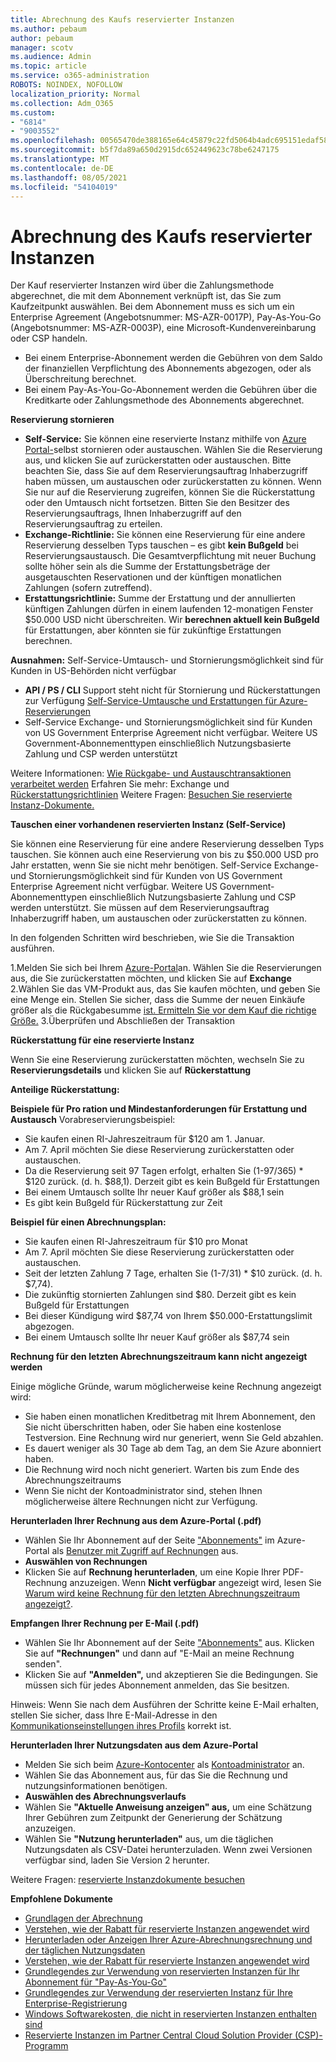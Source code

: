 ```yaml
---
title: Abrechnung des Kaufs reservierter Instanzen
ms.author: pebaum
author: pebaum
manager: scotv
ms.audience: Admin
ms.topic: article
ms.service: o365-administration
ROBOTS: NOINDEX, NOFOLLOW
localization_priority: Normal
ms.collection: Adm_O365
ms.custom:
- "6814"
- "9003552"
ms.openlocfilehash: 00565470de388165e64c45879c22fd5064b4adc695151edaf58878f38a481ff2
ms.sourcegitcommit: b5f7da89a650d2915dc652449623c78be6247175
ms.translationtype: MT
ms.contentlocale: de-DE
ms.lasthandoff: 08/05/2021
ms.locfileid: "54104019"
---
```

# <a name="billing-for-reserved-instance-purchase"></a>Abrechnung des Kaufs reservierter Instanzen

Der Kauf reservierter Instanzen wird über die Zahlungsmethode abgerechnet, die mit dem Abonnement verknüpft ist, das Sie zum Kaufzeitpunkt auswählen. Bei dem Abonnement muss es sich um ein Enterprise Agreement (Angebotsnummer: MS-AZR-0017P), Pay-As-You-Go (Angebotsnummer: MS-AZR-0003P), eine Microsoft-Kundenvereinbarung oder CSP handeln.

- Bei einem Enterprise-Abonnement werden die Gebühren von dem Saldo der finanziellen Verpflichtung des Abonnements abgezogen, oder als Überschreitung berechnet.
- Bei einem Pay-As-You-Go-Abonnement werden die Gebühren über die Kreditkarte oder Zahlungsmethode des Abonnements abgerechnet.

**Reservierung stornieren**

- **Self-Service:** Sie können eine reservierte Instanz mithilfe von [Azure Portal-](https://portal.azure.com/#blade/Microsoft_Azure_Reservations/ReservationsBrowseBlade)selbst stornieren oder austauschen. Wählen Sie die Reservierung aus, und klicken Sie auf zurückerstatten oder austauschen. Bitte beachten Sie, dass Sie auf dem Reservierungsauftrag Inhaberzugriff haben müssen, um austauschen oder zurückerstatten zu können. Wenn Sie nur auf die Reservierung zugreifen, können Sie die Rückerstattung oder den Umtausch nicht fortsetzen. Bitten Sie den Besitzer des Reservierungsauftrags, Ihnen Inhaberzugriff auf den Reservierungsauftrag zu erteilen.
- **Exchange-Richtlinie:** Sie können eine Reservierung für eine andere Reservierung desselben Typs tauschen – es gibt **kein Bußgeld** bei Reservierungsaustausch. Die Gesamtverpflichtung mit neuer Buchung sollte höher sein als die Summe der Erstattungsbeträge der ausgetauschten Reservationen und der künftigen monatlichen Zahlungen (sofern zutreffend).
- **Erstattungsrichtlinie:** Summe der Erstattung und der annullierten künftigen Zahlungen dürfen in einem laufenden 12-monatigen Fenster $50.000 USD nicht überschreiten. Wir **berechnen aktuell kein Bußgeld** für Erstattungen, aber könnten sie für zukünftige Erstattungen berechnen.

**Ausnahmen:** Self-Service-Umtausch- und Stornierungsmöglichkeit sind für Kunden in US-Behörden nicht verfügbar

- **API / PS / CLI** Support steht nicht für Stornierung und Rückerstattungen zur Verfügung [Self-Service-Umtausche und Erstattungen für Azure-Reservierungen](https://docs.microsoft.com/azure/cost-management-billing/reservations/exchange-and-refund-azure-reservations?WT.mc_id=Portal-Microsoft_Azure_Support)
- Self-Service Exchange- und Stornierungsmöglichkeit sind für Kunden von US Government Enterprise Agreement nicht verfügbar. Weitere US Government-Abonnementtypen einschließlich Nutzungsbasierte Zahlung und CSP werden unterstützt

Weitere Informationen: [Wie Rückgabe- und Austauschtransaktionen verarbeitet werden](https://docs.microsoft.com/azure/billing/billing-azure-reservations-self-service-exchange-and-refund?WT.mc_id=Portal-Microsoft_Azure_Support#how-return-and-exchange-transactions-are-processed) Erfahren Sie mehr: Exchange und [Rückerstattungsrichtlinien](https://docs.microsoft.com/azure/billing/billing-azure-reservations-self-service-exchange-and-refund?WT.mc_id=Portal-Microsoft_Azure_Support#exchange-policies) Weitere Fragen: [Besuchen Sie reservierte Instanz-Dokumente.](https://docs.microsoft.com/azure/billing/billing-save-compute-costs-reservations?WT.mc_id=Portal-Microsoft_Azure_Support)

**Tauschen einer vorhandenen reservierten Instanz (Self-Service)**

Sie können eine Reservierung für eine andere Reservierung desselben Typs tauschen. Sie können auch eine Reservierung von bis zu $50.000 USD pro Jahr erstatten, wenn Sie sie nicht mehr benötigen. Self-Service Exchange- und Stornierungsmöglichkeit sind für Kunden von US Government Enterprise Agreement nicht verfügbar. Weitere US Government-Abonnementtypen einschließlich Nutzungsbasierte Zahlung und CSP werden unterstützt. Sie müssen auf dem Reservierungsauftrag Inhaberzugriff haben, um austauschen oder zurückerstatten zu können.

In den folgenden Schritten wird beschrieben, wie Sie die Transaktion ausführen.

1.Melden Sie sich bei Ihrem [Azure-Portal](https://portal.azure.com/#blade/Microsoft_Azure_Reservations/ReservationsBrowseBlade)an. Wählen Sie die Reservierungen aus, die Sie zurückerstatten möchten, und klicken Sie auf **Exchange** 2.Wählen Sie das VM-Produkt aus, das Sie kaufen möchten, und geben Sie eine Menge ein. Stellen Sie sicher, dass die Summe der neuen Einkäufe größer als die Rückgabesumme [ist. Ermitteln Sie vor dem Kauf die richtige Größe.](https://docs.microsoft.com/azure/virtual-machines/windows/prepay-reserved-vm-instances?WT.mc_id=Portal-Microsoft_Azure_Support#determine-the-right-vm-size-before-you-buy)
3.Überprüfen und Abschließen der Transaktion

**Rückerstattung für eine reservierte Instanz**

Wenn Sie eine Reservierung zurückerstatten möchten, wechseln Sie zu **Reservierungsdetails** und klicken Sie auf **Rückerstattung**

**Anteilige Rückerstattung:**

**Beispiele für Pro ration und Mindestanforderungen für Erstattung und Austausch** Vorabreservierungsbeispiel:

- Sie kaufen einen RI-Jahreszeitraum für $120 am 1. Januar.
- Am 7. April möchten Sie diese Reservierung zurückerstatten oder austauschen.
- Da die Reservierung seit 97 Tagen erfolgt, erhalten Sie (1-97/365) * $120 zurück. (d. h. $88,1). Derzeit gibt es kein Bußgeld für Erstattungen
- Bei einem Umtausch sollte Ihr neuer Kauf größer als $88,1 sein
- Es gibt kein Bußgeld für Rückerstattung zur Zeit

**Beispiel für einen Abrechnungsplan:**

- Sie kaufen einen RI-Jahreszeitraum für $10 pro Monat
- Am 7. April möchten Sie diese Reservierung zurückerstatten oder austauschen.
- Seit der letzten Zahlung 7 Tage, erhalten Sie (1-7/31) * $10 zurück. (d. h. $7,74).
- Die zukünftig stornierten Zahlungen sind $80. Derzeit gibt es kein Bußgeld für Erstattungen
- Bei dieser Kündigung wird $87,74 von Ihrem $50.000-Erstattungslimit abgezogen.
- Bei einem Umtausch sollte Ihr neuer Kauf größer als $87,74 sein

**Rechnung für den letzten Abrechnungszeitraum kann nicht angezeigt werden**

Einige mögliche Gründe, warum möglicherweise keine Rechnung angezeigt wird:

- Sie haben einen monatlichen Kreditbetrag mit Ihrem Abonnement, den Sie nicht überschritten haben, oder Sie haben eine kostenlose Testversion. Eine Rechnung wird nur generiert, wenn Sie Geld abzahlen.
- Es dauert weniger als 30 Tage ab dem Tag, an dem Sie Azure abonniert haben.
- Die Rechnung wird noch nicht generiert. Warten bis zum Ende des Abrechnungszeitraums
- Wenn Sie nicht der Kontoadministrator sind, stehen Ihnen möglicherweise ältere Rechnungen nicht zur Verfügung.

**Herunterladen Ihrer Rechnung aus dem Azure-Portal (.pdf)**

- Wählen Sie Ihr Abonnement auf der Seite ["Abonnements"](https://portal.azure.com/#blade/Microsoft_Azure_Billing/SubscriptionsBlade) im Azure-Portal als [Benutzer mit Zugriff auf Rechnungen](https://docs.microsoft.com/azure/billing/billing-manage-access?WT.mc_id=Portal-Microsoft_Azure_Support) aus.
- **Auswählen von Rechnungen**
- Klicken Sie auf **Rechnung herunterladen**, um eine Kopie Ihrer PDF-Rechnung anzuzeigen. Wenn **Nicht verfügbar** angezeigt wird, lesen Sie [Warum wird keine Rechnung für den letzten Abrechnungszeitraum angezeigt?](https://docs.microsoft.com/azure/billing/billing-download-azure-invoice-daily-usage-date?WT.mc_id=Portal-Microsoft_Azure_Support#noinvoice).

**Empfangen Ihrer Rechnung per E-Mail (.pdf)**

- Wählen Sie Ihr Abonnement auf der Seite ["Abonnements"](https://portal.azure.com/#blade/Microsoft_Azure_Billing/SubscriptionsBlade) aus. Klicken Sie auf **"Rechnungen"** und dann auf "E-Mail an meine Rechnung senden".
- Klicken Sie auf **"Anmelden",** und akzeptieren Sie die Bedingungen. Sie müssen sich für jedes Abonnement anmelden, das Sie besitzen.

Hinweis: Wenn Sie nach dem Ausführen der Schritte keine E-Mail erhalten, stellen Sie sicher, dass Ihre E-Mail-Adresse in den [Kommunikationseinstellungen ihres Profils](https://account.windowsazure.com/profile) korrekt ist.

**Herunterladen Ihrer Nutzungsdaten aus dem Azure-Portal**

- Melden Sie sich beim [Azure-Kontocenter](https://account.windowsazure.com/Subscriptions) als [Kontoadministrator](https://docs.microsoft.com/azure/billing/billing-subscription-transfer?WT.mc_id=Portal-Microsoft_Azure_Support#whoisaa) an.
- Wählen Sie das Abonnement aus, für das Sie die Rechnung und nutzungsinformationen benötigen.
- **Auswählen des Abrechnungsverlaufs**
- Wählen Sie **"Aktuelle Anweisung anzeigen" aus,** um eine Schätzung Ihrer Gebühren zum Zeitpunkt der Generierung der Schätzung anzuzeigen.
- Wählen Sie **"Nutzung herunterladen"** aus, um die täglichen Nutzungsdaten als CSV-Datei herunterzuladen. Wenn zwei Versionen verfügbar sind, laden Sie Version 2 herunter.

Weitere Fragen: [reservierte Instanzdokumente besuchen](https://docs.microsoft.com/azure/billing/billing-save-compute-costs-reservations?WT.mc_id=Portal-Microsoft_Azure_Support)

**Empfohlene Dokumente**

- [Grundlagen der Abrechnung](https://docs.microsoft.com/partner-center/billing-basics/?WT.mc_id=Portal-Microsoft_Azure_Support)
- [Verstehen, wie der Rabatt für reservierte Instanzen angewendet wird](https://docs.microsoft.com/azure/billing/billing-understand-vm-reservation-charges/?WT.mc_id=Portal-Microsoft_Azure_Support)
- [Herunterladen oder Anzeigen Ihrer Azure-Abrechnungsrechnung und der täglichen Nutzungsdaten](https://docs.microsoft.com/azure/billing/billing-download-azure-invoice-daily-usage-date?WT.mc_id=Portal-Microsoft_Azure_Support)
- [Verstehen, wie der Rabatt für reservierte Instanzen angewendet wird](https://docs.microsoft.com/azure/billing/billing-understand-vm-reservation-charges/?WT.mc_id=Portal-Microsoft_Azure_Support)
- [Grundlegendes zur Verwendung von reservierten Instanzen für Ihr Abonnement für "Pay-As-You-Go"](https://docs.microsoft.com/azure/billing/billing-understand-reserved-instance-usage/?WT.mc_id=Portal-Microsoft_Azure_Support)
- [Grundlegendes zur Verwendung der reservierten Instanz für Ihre Enterprise-Registrierung](https://docs.microsoft.com/azure/billing/billing-understand-reserved-instance-usage-ea/?WT.mc_id=Portal-Microsoft_Azure_Support)
- [Windows Softwarekosten, die nicht in reservierten Instanzen enthalten sind](https://docs.microsoft.com/azure/billing/billing-reserved-instance-windows-software-costs/?WT.mc_id=Portal-Microsoft_Azure_Support)
- [Reservierte Instanzen im Partner Central Cloud Solution Provider (CSP)-Programm](https://docs.microsoft.com/partner-center/azure-reservations/?WT.mc_id=Portal-Microsoft_Azure_Support)